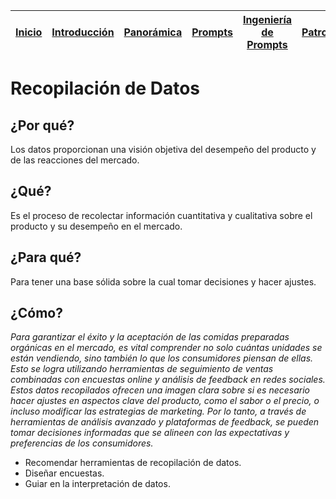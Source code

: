 <div align=right>

|[Inicio](/README.md)|[Introducción](/documentos/intro.md)|[Panorámica](/documentos/panorámica.md)|[Prompts](/documentos/prompts/README.md)|[Ingeniería de Prompts](/documentos/ingenieriaDePrompts/README.md)|[Patrones](/documentos/ingenieriaDePrompts/patrones/README.md)|[Casos de Uso](/documentos/casosDeUso/README.md)|
|-|-|-|-|-|-|-

</div>

# Recopilación de Datos

## ¿Por qué?

Los datos proporcionan una visión objetiva del desempeño del producto y de las reacciones del mercado.

## ¿Qué?

Es el proceso de recolectar información cuantitativa y cualitativa sobre el producto y su desempeño en el mercado.

## ¿Para qué?

Para tener una base sólida sobre la cual tomar decisiones y hacer ajustes.

## ¿Cómo?

*Para garantizar el éxito y la aceptación de las comidas preparadas orgánicas en el mercado, es vital comprender no solo cuántas unidades se están vendiendo, sino también lo que los consumidores piensan de ellas. Esto se logra utilizando herramientas de seguimiento de ventas combinadas con encuestas online y análisis de feedback en redes sociales. Estos datos recopilados ofrecen una imagen clara sobre si es necesario hacer ajustes en aspectos clave del producto, como el sabor o el precio, o incluso modificar las estrategias de marketing. Por lo tanto, a través de herramientas de análisis avanzado y plataformas de feedback, se pueden tomar decisiones informadas que se alineen con las expectativas y preferencias de los consumidores.*

- Recomendar herramientas de recopilación de datos.
- Diseñar encuestas.
- Guiar en la interpretación de datos.

